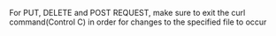 For PUT, DELETE and POST REQUEST, make sure to exit the curl command(Control C)
in order for changes to the specified file to occur